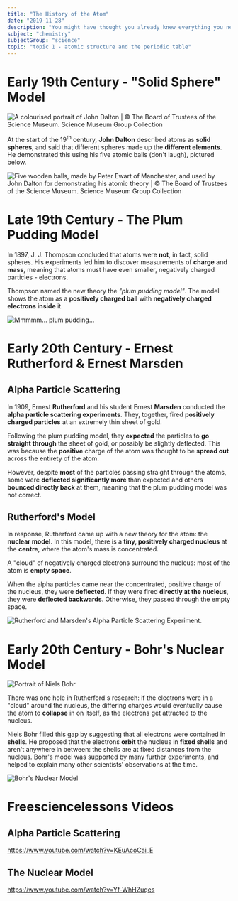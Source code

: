 ```yaml
---
title: "The History of the Atom"
date: "2019-11-28"
description: "You might have thought you already knew everything you needed to know about the atom but you're not going to get away that easily!"
subject: "chemistry"
subjectGroup: "science"
topic: "topic 1 - atomic structure and the periodic table"
---
```


# Early 19th Century - "Solid Sphere" Model

![A colourised portrait of John Dalton | © The Board of Trustees of the Science Museum. Science Museum Group Collection](articles/chemistry/topic-1/john-dalton.jpg)

At the start of the 19<sup>th</sup> century, **John Dalton** described atoms as **solid spheres**, and said that different spheres made up the **different elements**. He demonstrated this using his five atomic balls (don't laugh), pictured below.

![Five wooden balls, made by Peter Ewart of Manchester, and used by John Dalton for demonstrating his atomic theory | © The Board of Trustees of the Science Museum. Science Museum Group Collection](articles/chemistry/topic-1/john-daltons-atomic-balls.jpg)

# Late 19th Century - The Plum Pudding Model

In 1897, J. J. Thompson concluded that atoms were **not**, in fact, solid spheres. His experiments led him to discover measurements of **charge** and **mass**, meaning that atoms must have even smaller, negatively charged particles - electrons.

Thompson named the new theory the _"plum pudding model"_. The model shows the atom as a **positively charged ball** with **negatively charged electrons inside** it.

![Mmmmm... plum pudding...](articles/chemistry/topic-1/plum-pudding.jpg)

# Early 20th Century - Ernest Rutherford & Ernest Marsden

## Alpha Particle Scattering

In 1909, Ernest **Rutherford** and his student Ernest **Marsden** conducted the **alpha particle scattering experiments**. They, together, fired **positively charged particles** at an extremely thin sheet of gold.

Following the plum pudding model, they **expected** the particles to **go straight through** the sheet of gold, or possibly be slightly deflected. This was because the **positive** charge of the atom was thought to be **spread out** across the entirety of the atom.

However, despite **most** of the particles passing straight through the atoms, some were **deflected significantly more** than expected and others **bounced directly back** at them, meaning that the plum pudding model was not correct.

## Rutherford's Model

In response, Rutherford came up with a new theory for the atom: the **nuclear model**. In this model, there is a **tiny, positively charged nucleus** at the **centre**, where the atom's mass is concentrated.

A "cloud" of negatively charged electrons surround the nucleus: most of the atom is **empty space**.

When the alpha particles came near the concentrated, positive charge of the nucleus, they were **deflected**. If they were fired **directly at the nucleus**, they were **deflected backwards**. Otherwise, they passed through the empty space.

![Rutherford and Marsden's Alpha Particle Scattering Experiment.](articles/chemistry/topic-1/rutherfords-model.png)

# Early 20th Century - Bohr's Nuclear Model

![Portrait of Niels Bohr](articles/chemistry/topic-1/niels-bohr.jpg)

There was one hole in Rutherford's research: if the electrons were in a "cloud" around the nucleus, the differing charges would eventually cause the atom to **collapse** in on itself, as the electrons get attracted to the nucleus.

Niels Bohr filled this gap by suggesting that all electrons were contained in **shells**. He proposed that the electrons **orbit** the nucleus in **fixed shells** and aren't anywhere in between: the shells are at fixed distances from the nucleus. Bohr's model was supported by many further experiments, and helped to explain many other scientists' observations at the time.

![Bohr's Nuclear Model](articles/chemistry/topic-1/bohrs-nuclear-model.png)

# Freesciencelessons Videos

## Alpha Particle Scattering

https://www.youtube.com/watch?v=KEuAcoCai_E

## The Nuclear Model

https://www.youtube.com/watch?v=Yf-WhHZuqes
